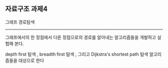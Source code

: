 ## 자료구조 과제4

그래프 경로탐색 

-----------------------

그래프에서의 한 정점에서 다른 정점으로의 경로를 알아내는 알고리즘들을 개발하고 실험해 본다.

depth first 탐색 , breadth first 탐색 , 그리고 Dijkstra's shortest path 탐색 알고리즘들을 대상으로 한다
